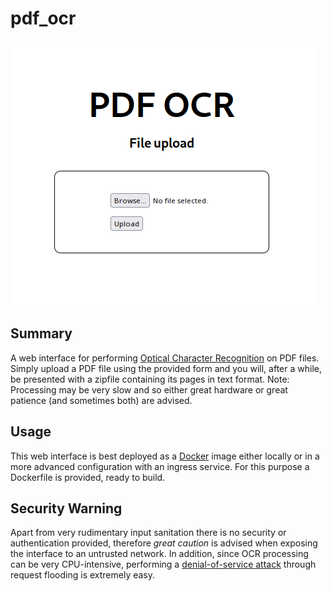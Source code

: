 # pdf_ocr

![Screenshot of main interface](/.github/screenshot.png)

## Summary

A web interface for performing [Optical Character Recognition](https://en.wikipedia.org/wiki/Optical_character_recognition) on PDF files. Simply upload a PDF file using the provided form and you will, after a while, be presented with a zipfile containing its pages in text format. Note: Processing may be very slow and so either great hardware or great patience (and sometimes both) are advised.

## Usage

This web interface is best deployed as a [Docker](https://www.docker.com) image either locally or in a more advanced configuration with an ingress service. For this purpose a Dockerfile is provided, ready to build.

## Security Warning

Apart from very rudimentary input sanitation there is no security or authentication provided, therefore _great caution_ is advised when exposing the interface to an untrusted network. In addition, since OCR processing can be very CPU-intensive, performing a [denial-of-service attack](https://en.wikipedia.org/wiki/Denial-of-service_attack) through request flooding is extremely easy.
